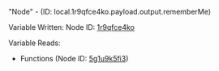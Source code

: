 "Node" - (ID: local.1r9qfce4ko.payload.output.rememberMe)

Variable Written:
Node ID: [1r9qfce4ko](../nodes/1r9qfce4ko.md)

Variable Reads:
* Functions (Node ID: [5g1u9k5fi3](../nodes/5g1u9k5fi3.md))
